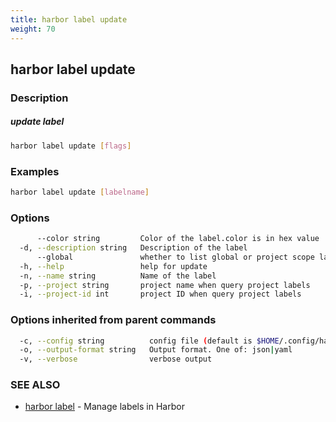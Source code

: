 ```yaml
---
title: harbor label update
weight: 70
---
```

## harbor label update

### Description

##### update label

```sh
harbor label update [flags]
```

### Examples

```sh
harbor label update [labelname]
```

### Options

```sh
      --color string         Color of the label.color is in hex value
  -d, --description string   Description of the label
      --global               whether to list global or project scope labels. (default scope is global)
  -h, --help                 help for update
  -n, --name string          Name of the label
  -p, --project string       project name when query project labels
  -i, --project-id int       project ID when query project labels
```

### Options inherited from parent commands

```sh
  -c, --config string          config file (default is $HOME/.config/harbor-cli/config.yaml)
  -o, --output-format string   Output format. One of: json|yaml
  -v, --verbose                verbose output
```

### SEE ALSO

* [harbor label](harbor-label.md)	 - Manage labels in Harbor

